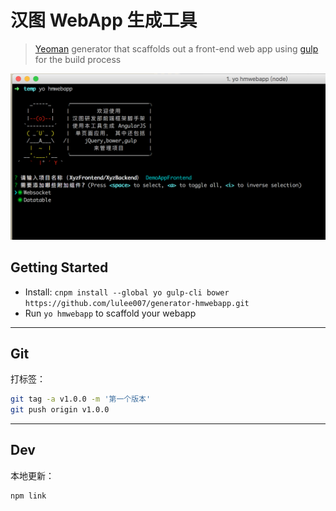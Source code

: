 # 汉图 WebApp 生成工具 

> [Yeoman](http://yeoman.io) generator that scaffolds out a front-end web app using [gulp](http://gulpjs.com/) for the build process

![](screenshot.png)

<!-- 
## Features

Please see our [gulpfile](app/templates/gulpfile.js) for up to date information on what we support.

* enable [ES2015 features](https://babeljs.io/docs/learn-es2015/) using [Babel](https://babeljs.io)
* CSS Autoprefixing
* Built-in preview server with BrowserSync
* Automagically lint your scripts
* Map compiled CSS to source stylesheets with source maps
* Awesome image optimization
* Automagically wire-up dependencies installed with [Bower](http://bower.io)

*For more information on what this generator can do for you, take a look at the [gulp plugins](app/templates/_package.json) used in our `package.json`.* -->

## Getting Started

* Install: `cnpm install --global yo gulp-cli bower https://github.com/lulee007/generator-hmwebapp.git`
* Run `yo hmwebapp` to scaffold your webapp

<!-- * ~~Run `gulp serve` to preview and watch for changes~~
* ~~Run `bower install --save <package>` to install frontend dependencies~~
* ~~Run `gulp serve:test` to run the tests in the browser~~
* ~~Run `gulp` to build your webapp for production~~
* ~~Run `gulp serve:dist` to preview the production build~~ -->



<!-- ## Docs

* [getting started](docs/README.md) with this generator
* [recipes](docs/recipes/README.md) for integrating other popular technologies like CoffeeScript
* [details](docs/bower.md) about our Bower setup -->
<!-- 
## Options

- `--skip-welcome-message`
  Skips Yeoman's greeting before displaying options.
- `--skip-install-message`
  Skips the the message displayed after scaffolding has finished and before the dependencies are being installed.
- `--skip-install`
  Skips the automatic execution of `bower` and `npm` after scaffolding has finished.
- `--test-framework=<framework>`
  Either `mocha` or `jasmine`. Defaults to `mocha`.
- `--no-babel`
  Scaffolds without [Babel](http://babeljs.io) support. This only applies to `app/scripts`, you can still write ES2015 in the gulpfile, depending on what your version of Node [supports](https://kangax.github.io/compat-table/es6/). -->

*******************

## Git

打标签：

```sh
git tag -a v1.0.0 -m '第一个版本'
git push origin v1.0.0
```

**********

## Dev
本地更新：
```sh
npm link
```